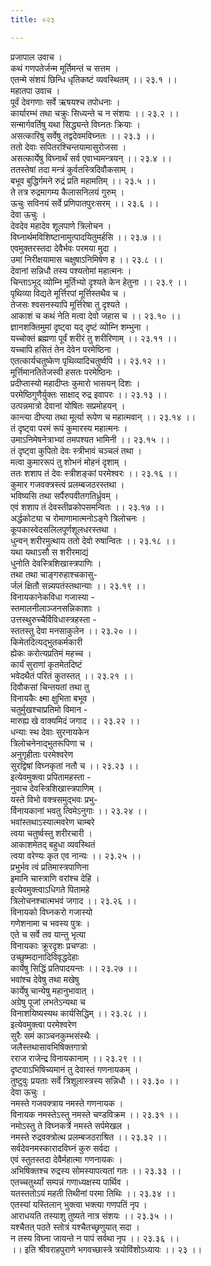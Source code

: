 ```yaml
---
title: ०२३

---
```

प्रजापाल उवाच ।  
कथं गणपतेर्जन्म मूर्तिमन्तं च सत्तम ।  
एतन्मे संशयं छिन्धि धृतिकष्टं व्यवस्थितम् ।। २३.१ ।।  
महातपा उवाच ।  
पूर्वं देवगणाः सर्वे ऋषयश्च तपोधनाः ।  
कार्यारम्भं तथा चक्रुः सिध्यन्ते च न संशयः ।। २३.२ ।।  
सन्मार्गवर्तिषु यथा सिद्ध्यन्ते विघ्नतः क्रियाः ।  
असत्कारिषु सर्वेषु तद्वदेवमविघ्नतः ।। २३.३ ।।  
ततो देवाः सपितरश्चिन्तयामासुरोजसा ।  
असत्कार्येषु विघ्नार्थं सर्व एवाभ्यमन्त्रयन् ।। २३.४ ।।  
ततस्तेषां तदा मन्त्रं कुर्वतस्त्रिदिवौकसाम् ।  
बभूव बुद्धिर्गमने रुद्रं प्रति महामतिम् ।। २३.५ ।।  
ते तत्र रुद्रमागम्य कैलासनिलयं गुरुम् ।  
ऊचुः सविनयं सर्वे प्रणिपातपुरःसरम् ।। २३.६ ।।  
देवा ऊचुः ।  
देवदेव महादेव शूलपाणे त्रिलोचन ।  
विघ्नार्थमविशिष्टानामुत्पादयितुमर्हसि ।। २३.७ ।।  
एवमुक्तरस्तदा देवैर्भवः परमया मुदा ।  
उमां निरीक्षयामास चक्षुषाऽनिमिषेण ह ।। २३.८ ।।  
देवानां सन्निधौ तस्य पश्यतोमां महात्मनः ।  
चिन्ताऽभूद् व्योम्नि मूर्तिभ्यो दृश्यते केन हेतुना ।। २३.९ ।।  
पृथिव्या विद्यते मूर्त्तिरपां मूर्त्तिस्तथैव च ।  
तेजसः श्वसनस्यापि मूर्त्तिरेषा तु दृश्यते ।  
आकाशं च कथं नेति मत्वा देवो जहास च ।। २३.१० ।।  
ज्ञानशक्तिमुमां दृष्ट्वा यद् दृष्टं व्योम्नि शम्भुना ।  
यच्चोक्तं ब्रह्मणा पूर्वं शरीरं तु शरीरिणाम् ।। २३.११ ।।  
यच्चापि हसितं तेन देवेन परमेष्ठिना ।  
एतत्कार्यचतुष्केण पृथिव्यादिचतुर्ष्वपि ।। २३.१२ ।।  
मूर्त्तिमानतितेजस्वी हसतः परमेष्ठिनः ।  
प्रदीप्तास्यो महादीप्तः कुमारो भासयन् दिशः ।  
परमेष्ठिगुणैर्युक्तः साक्षाद् रुद्र इवापरः ।। २३.१३ ।।  
उत्पन्नमात्रो देवानां योषितः सप्रमोहयन् ।  
कान्त्या दीप्त्या तथा मूर्त्या रूपेण च महात्मवान् ।। २३.१४ ।।  
तं दृष्ट्वा परमं रूपं कुमारस्य महात्मनः ।  
उमाऽनिमेषनेत्राभ्यां तमपश्यत भामिनी ।। २३.१५ ।।  
तं दृष्ट्वा कुपितो देवः स्त्रीभावं चञ्चलं तथा ।  
मत्वा कुमाररूपं तु शोभनं मोहनं दृशाम् ।  
ततः शशाप तं देवः स्त्रीशङ्कां परमेश्वरः ।। २३.१६ ।।  
कुमार गजवक्त्रस्त्वं प्रलम्बजठरस्तथा ।  
भविष्यसि तथा सर्पैरुपवीतगतिर्ध्रुवम् ।  
एवं शशाप तं देवस्तीव्रकोपसमन्वितः ।। २३.१७ ।।  
अर्द्धकोट्या च रोमाणामात्मनोऽङ्गे त्रिलोचनः ।  
कूपकास्वेदसलिलपूर्णशूलधरस्तथा ।  
धुन्वन् शरीरमुत्थाय ततो देवो रुषान्वितः ।। २३.१८ ।।  
यथा यथाऽसौ स शरीरमाद्यं  
धुनोति देवस्त्रिशिखास्त्रपाणिः ।  
तथा तथा चाङ्गरुहाश्चकासु-  
र्जलं क्षितौ सन्न्यपतंस्तथान्याः ।। २३.१९ ।।  
विनायकानेकविधा गजास्या -  
स्तमालनीलाञ्जनसन्निकाशाः ।  
उत्तस्थुरुच्चैर्विविधास्त्रहस्ता -  
स्ततस्तु देवा मनसाकुलेन ।। २३.२० ।।  
किमेतदित्यद्भुतकर्मकारी  
ह्येकः करोत्यप्रतिमं महच्च ।  
कार्यं सुराणां कृतमेतदिष्टं  
भवेदथैतं परितं कुतस्तत् ।। २३.२१ ।।  
दिवौकसां चिन्तयतां तथा तु  
विनायकैः क्ष्मा क्षुभिता बभूव ।  
चतुर्मुखश्चाप्रतिमो विमान -  
मारुह्य खे वाक्यमिदं जगाद ।। २३.२२ ।।  
धन्याः स्थ देवाः सुरनायकेन  
त्रिलोचनेनाद्भुतरूपिणा च ।  
अनुगृहीताः परमेश्वरेण  
सुरद्विषां विघ्नकृतां नतौ च ।। २३.२३ ।।  
इत्येवमुक्त्वा प्रपितामहस्ता -  
नुवाच देवस्त्रिशिखास्त्रपाणिम् ।  
यस्ते विभो वक्त्रसमुद्भवः प्रभु-  
र्विनायकानां भवतु त्विमेऽनुगाः ।। २३.२४ ।।  
भवांस्तथाऽस्यात्मवरेण चाम्बरे  
त्वया चतुर्ष्वस्तु शरीरचारी ।  
आकाशमेतद् बहुधा व्यवस्थितं  
त्वया वरेण्यः कृत एव नान्यः ।। २३.२५ ।।  
प्रभुर्भव त्वं प्रतिमास्त्रपाणिना  
इमानि चास्त्राणि वरांश्च देहि ।  
इत्येवमुक्त्वाऽधिगते पितामहे  
त्रिलोचनश्चात्मभवं जगाद ।। २३.२६ ।।  
विनायको विघ्नकरो गजास्यो  
गणेशनामा च भवस्य पुत्रः ।  
एते च सर्वे तव यान्तु भृत्या  
विनायकाः क्रूरदृशः प्रचण्डाः ।  
उच्छुष्मदानादिविवृद्धदेहाः  
कार्येषु सिद्धिं प्रतिपादयन्तः ।। २३.२७ ।।  
भवांश्च देवेषु तथा मखेषु  
कार्येषु चान्येषु महानुभावात् ।  
अग्रेषु पूजां लभतेऽन्यथा च  
विनाशयिष्यस्यथ कार्यसिद्धिम् ।। २३.२८ ।।  
इत्येवमुक्त्वा परमेश्वरेण  
सुरैः समं काञ्चनकुम्भसंस्थैः ।  
जलैस्तथासावभिषिक्तगात्रो  
रराज राजेन्द्र विनायकानाम् ।। २३.२९ ।।  
दृष्टवाऽभिषिच्यमानं तु देवास्तं गणनायकम् ।  
तुष्टुवुः प्रयताः सर्वे त्रिशूलास्त्रस्य सन्निधौ ।। २३.३० ।।  
देवा ऊचुः ।  
नमस्ते गजवक्त्राय नमस्ते गणनायक ।  
विनायक नमस्तेऽस्तु नमस्ते चण्डविक्रम ।। २३.३१ ।।  
नमोऽस्तु ते विघ्नकर्त्रे नमस्ते सर्पमेखल ।  
नमस्ते रुद्रवक्त्रोत्थ प्रलम्बजठराश्रित ।। २३.३२ ।।  
सर्वदेवनमस्कारादविघ्नं कुरु सर्वदा ।  
एवं स्तुतस्तदा देवैर्महात्मा गणनायकः ।  
अभिषिक्तश्च रुद्रस्य सोमस्यापत्यतां गतः ।। २३.३३ ।।  
एतच्चतुर्थ्यां सम्पन्नं गणाध्यक्षस्य पार्थिव ।  
यतस्ततोऽयं महती तिथीनां परमा तिथिः ।। २३.३४ ।।  
एतस्यां यस्तिलान् भुक्त्वा भक्त्या गणपतिं नृप ।  
आराधयति तस्याशु तुष्यते नात्र संशयः ।। २३.३५ ।।  
यश्चैतत् पठते स्तोत्रं यश्चैतच्छृणुयात् सदा ।  
न तस्य विघ्ना जायन्ते न पापं सर्वथा नृप ।। २३.३६ ।।  
।। इति श्रीवराहपुराणे भगवच्छास्त्रे त्रयोविंशोऽध्यायः ।। २३ ।।